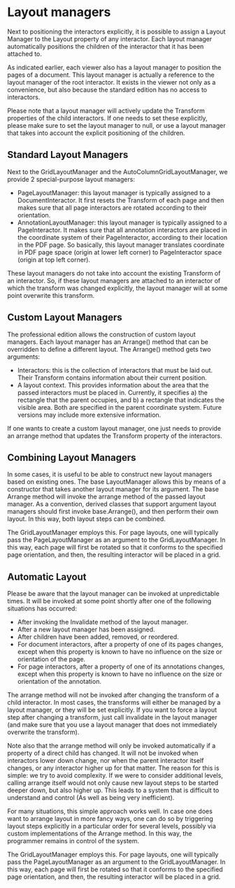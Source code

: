 # Layout managers

Next to positioning the interactors explicitly, it is possible to assign a Layout Manager to the Layout property of any interactor. Each layout manager automatically positions the children of the interactor that it has been attached to.

As indicated earlier, each viewer also has a layout manager to position the pages of a document. This layout manager is actually a reference to the layout manager of the root interactor. It exists in the viewer not only as a convenience, but also because the standard edition has no access to interactors.

Please note that a layout manager will actively update the Transform properties of the child interactors. If one needs to set these explicitly, please make sure to set the layout manager to null, or use a layout manager that takes into account the explicit positioning of the children.

## Standard Layout Managers

Next to the GridLayoutManager and the AutoColumnGridLayoutManager, we provide 2 special-purpose layout managers:

- PageLayoutManager: this layout manager is typically assigned to a DocumentInteractor. It first resets the Transform of each page and then makes sure that all page interactors are rotated according to their orientation.
- AnnotationLayoutManager: this layout manager is typically assigned to a PageInteractor. It makes sure that all annotation interactors are placed in the coordinate system of their PageInteractor, according to their location in the PDF page. So basically, this layout manager translates coordinate in PDF page space (origin at lower left corner) to PageInteractor space (origin at top left corner).

These layout managers do not take into account the existing Transform of an interactor. So, if these layout managers are attached to an interactor of which the transform was changed explicitly, the layout manager will at some point overwrite this transform.

## Custom Layout Managers

The professional edition allows the construction of custom layout managers. Each layout manager has an Arrange() method that can be overridden to define a different layout. The Arrange() method gets two arguments:

- Interactors: this is the collection of interactors that must be laid out. Their Transform contains information about their current position.
- A layout context. This provides information about the area that the passed interactors must be placed in. Currently, it specifies a) the rectangle that the parent occupies, and b) a rectangle that indicates the visible area. Both are specified in the parent coordinate system. Future versions may include more extensive information.

If one wants to create a custom layout manager, one just needs to provide an arrange method that updates the Transform property of the interactors.

## Combining Layout Managers

In some cases, it is useful to be able to construct new layout managers based on existing ones. The base LayoutManager allows this by means of a constructor that takes another layout manager for its argument. The base Arrange method will invoke the arrange method of the passed layout manager. As a convention, derived classes that support argument layout managers should first invoke base.Arrange(), and then perform their own layout. In this way, both layout steps can be combined.

The GridLayoutManager employs this. For page layouts, one will typically pass the PageLayoutManager as an argument to the GridLayoutManager. In this way, each page will first be rotated so that it conforms to the specified page orientation, and then, the resulting interactor will be placed in a grid.

## Automatic Layout

Please be aware that the layout manager can be invoked at unpredictable times. It will be invoked at some point shortly after one of the following situations has occurred:

- After invoking the Invalidate method of the layout manager.
- After a new layout manager has been assigned.
- After children have been added, removed, or reordered.
- For document interactors, after a property of one of its pages changes, except when this property is known to have no influence on the size or orientation of the page.
- For page interactors, after a property of one of its annotations changes, except when this property is known to have no influence on the size or orientation of the annotation.

The arrange method will not be invoked after changing the transform of a child interactor. In most cases, the transforms will either be managed by a layout manager, or they will be set explicitly. If you want to force a layout step after changing a transform, just call invalidate in the layout manager (and make sure that you use a layout manager that does not immediately overwrite the transform).

Note also that the arrange method will only be invoked automatically if a property of a direct child has changed. It will not be invoked when interactors lower down change, nor when the parent interactor itself changes, or any interactor higher up for that matter. The reason for this is simple: we try to avoid complexity. If we were to consider additional levels, calling arrange itself would not only cause new layout steps to be started deeper down, but also higher up. This leads to a system that is difficult to understand and control (As well as being very inefficient).

For many situations, this simple approach works well. In case one does want to arrange layout in more fancy ways, one can do so by triggering layout steps explicitly in a particular order for several levels, possibly via custom implementations of the Arrange method. In this way, the programmer remains in control of the system.

The GridLayoutManager employs this. For page layouts, one will typically pass the PageLayoutManager as an argument to the GridLayoutManager. In this way, each page will first be rotated so that it conforms to the specified page orientation, and then, the resulting interactor will be placed in a grid.



